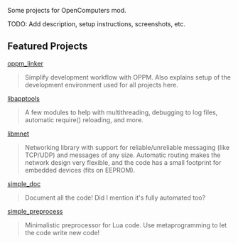 Some projects for OpenComputers mod.

TODO: Add description, setup instructions, screenshots, etc.

## Featured Projects

[oppm_linker](oppm_linker)

> Simplify development workflow with OPPM. Also explains setup of the development environment used for all projects here.

[libapptools](libapptools)

> A few modules to help with multithreading, debugging to log files, automatic require() reloading, and more.

[libmnet](libmnet)

> Networking library with support for reliable/unreliable messaging (like TCP/UDP) and messages of any size. Automatic routing makes the network design very flexible, and the code has a small footprint for embedded devices (fits on EEPROM).

[simple_doc](simple_doc)

> Document all the code! Did I mention it's fully automated too?

[simple_preprocess](simple_preprocess)

> Minimalistic preprocessor for Lua code. Use metaprogramming to let the code write new code!
